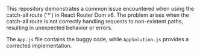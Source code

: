 This repository demonstrates a common issue encountered when using the catch-all route ('*') in React Router Dom v6.  The problem arises when the catch-all route is not correctly handling requests to non-existent paths, resulting in unexpected behavior or errors.

The `App.js` file contains the buggy code, while `AppSolution.js` provides a corrected implementation.